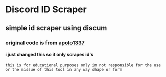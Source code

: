 # Discord ID Scraper

## simple id scraper using discum

### original code is from [apolo1337](https://github.com/apolo1337/BadgesScraper) 

#### i just changed this so it only scrapes id's


`this is for educational purposes only im not responsible for the use or the missue of this tool in any way shape or form`